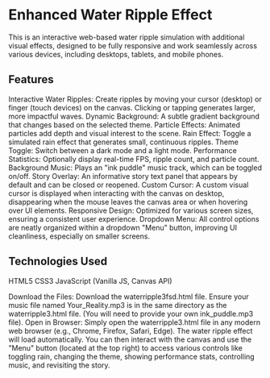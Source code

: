 # Enhanced Water Ripple Effect
This is an interactive web-based water ripple simulation with additional visual effects, designed to be fully responsive and work seamlessly across various devices, including desktops, tablets, and mobile phones.

## Features
Interactive Water Ripples: Create ripples by moving your cursor (desktop) or finger (touch devices) on the canvas. Clicking or tapping generates larger, more impactful waves.
Dynamic Background: A subtle gradient background that changes based on the selected theme.
Particle Effects: Animated particles add depth and visual interest to the scene.
Rain Effect: Toggle a simulated rain effect that generates small, continuous ripples.
Theme Toggle: Switch between a dark mode and a light mode.
Performance Statistics: Optionally display real-time FPS, ripple count, and particle count.
Background Music: Plays an "ink puddle" music track, which can be toggled on/off.
Story Overlay: An informative story text panel that appears by default and can be closed or reopened.
Custom Cursor: A custom visual cursor is displayed when interacting with the canvas on desktop, disappearing when the mouse leaves the canvas area or when hovering over UI elements.
Responsive Design: Optimized for various screen sizes, ensuring a consistent user experience.
Dropdown Menu: All control options are neatly organized within a dropdown "Menu" button, improving UI cleanliness, especially on smaller screens.
## Technologies Used
HTML5
CSS3
JavaScript (Vanilla JS, Canvas API)

Download the Files:
Download the waterripple3fsd.html file.
Ensure your music file named Your_Reality.mp3 is in the same directory as the waterripple3.html file. (You will need to provide your own ink_puddle.mp3 file).
Open in Browser: Simply open the waterripple3.html file in any modern web browser (e.g., Chrome, Firefox, Safari, Edge).
The water ripple effect will load automatically. You can then interact with the canvas and use the "Menu" button (located at the top right) to access various controls like toggling rain, changing the theme, showing performance stats, controlling music, and revisiting the story.
